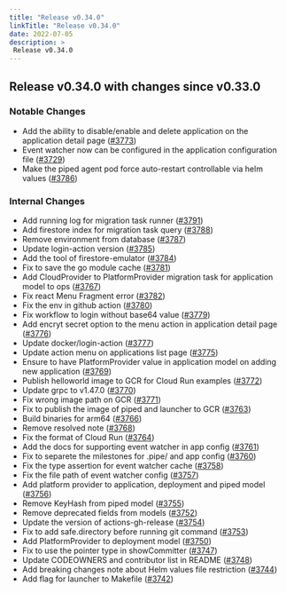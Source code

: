 ```yaml
---
title: "Release v0.34.0"
linkTitle: "Release v0.34.0"
date: 2022-07-05
description: >
 Release v0.34.0
---
```


## Release v0.34.0 with changes since v0.33.0

### Notable Changes

* Add the ability to disable/enable and delete application on the application detail page ([#3773](https://github.com/pipe-cd/pipecd/pull/3773))
* Event watcher now can be configured in the application configuration file ([#3729](https://github.com/pipe-cd/pipecd/pull/3729))
* Make the piped agent pod force auto-restart controllable via helm values ([#3786](https://github.com/pipe-cd/pipecd/pull/3786))

### Internal Changes

* Add running log for migration task runner ([#3791](https://github.com/pipe-cd/pipecd/pull/3791))
* Add firestore index for migration task query ([#3788](https://github.com/pipe-cd/pipecd/pull/3788))
* Remove environment from database ([#3787](https://github.com/pipe-cd/pipecd/pull/3787))
* Update login-action version ([#3785](https://github.com/pipe-cd/pipecd/pull/3785))
* Add the tool of firestore-emulator ([#3784](https://github.com/pipe-cd/pipecd/pull/3784))
* Fix to save the go module cache ([#3781](https://github.com/pipe-cd/pipecd/pull/3781))
* Add CloudProvider to PlatformProvider migration task for application model to ops ([#3767](https://github.com/pipe-cd/pipecd/pull/3767))
* Fix react Menu Fragment error ([#3782](https://github.com/pipe-cd/pipecd/pull/3782))
* Fix the env in github action ([#3780](https://github.com/pipe-cd/pipecd/pull/3780))
* Fix workflow to login without base64 value ([#3779](https://github.com/pipe-cd/pipecd/pull/3799))
* Add encryt secret option to the menu action in application detail page ([#3776](https://github.com/pipe-cd/pipecd/pull/3776))
* Update docker/login-action ([#3777](https://github.com/pipe-cd/pipecd/pull/3777))
* Update action menu on applications list page ([#3775](https://github.com/pipe-cd/pipecd/pull/3775))
* Ensure to have PlatformProvider value in application model on adding new application ([#3769](https://github.com/pipe-cd/pipecd/pull/3769))
* Publish helloworld image to GCR for Cloud Run examples ([#3772](https://github.com/pipe-cd/pipecd/pull/3772))
* Update grpc to v1.47.0 ([#3770](https://github.com/pipe-cd/pipecd/pull/3770))
* Fix wrong image path on GCR ([#3771](https://github.com/pipe-cd/pipecd/pull/3771))
* Fix to publish the image of piped and launcher to GCR ([#3763](https://github.com/pipe-cd/pipecd/pull/3763))
* Build binaries for arm64 ([#3766](https://github.com/pipe-cd/pipecd/pull/3766))
* Remove resolved note ([#3768](https://github.com/pipe-cd/pipecd/pull/3768))
* Fix the format of Cloud Run ([#3764](https://github.com/pipe-cd/pipecd/pull/3764))
* Add the docs for supporting event watcher in app config ([#3761](https://github.com/pipe-cd/pipecd/pull/3761))
* Fix to separete the milestones for .pipe/ and app config ([#3760](https://github.com/pipe-cd/pipecd/pull/3760))
* Fix the type assertion for event watcher cache ([#3758](https://github.com/pipe-cd/pipecd/pull/3758))
* Fix the file path of event watcher config ([#3757](https://github.com/pipe-cd/pipecd/pull/3757))
* Add platform provider to application, deployment and piped model ([#3756](https://github.com/pipe-cd/pipecd/pull/3756))
* Remove KeyHash from piped model ([#3755](https://github.com/pipe-cd/pipecd/pull/3755))
* Remove deprecated fields from models ([#3752](https://github.com/pipe-cd/pipecd/pull/3752))
* Update the version of actions-gh-release ([#3754](https://github.com/pipe-cd/pipecd/pull/3754))
* Fix to add safe.directory before running git command ([#3753](https://github.com/pipe-cd/pipecd/pull/3753))
* Add PlatformProvider to deployment model ([#3750](https://github.com/pipe-cd/pipecd/pull/3750))
* Fix to use the pointer type in showCommitter ([#3747](https://github.com/pipe-cd/pipecd/pull/3747))
* Update CODEOWNERS and contributor list in README ([#3748](https://github.com/pipe-cd/pipecd/pull/3748))
* Add breaking changes note about Helm values file restriction ([#3744](https://github.com/pipe-cd/pipecd/pull/3744))
* Add flag for launcher to Makefile ([#3742](https://github.com/pipe-cd/pipecd/pull/3742))
